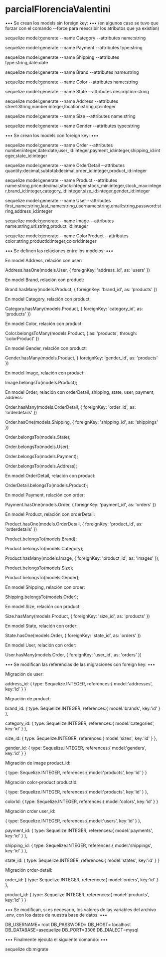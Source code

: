 # parcialFlorenciaValentini

••• Se crean los models sin foreign key: •••
(en algunos caso se tuvo que forzar con el comando --force para reescribir los atributos que ya existían)

sequelize model:generate --name Category --attributes name:string

sequelize model:generate --name Payment --attributes type:string

sequelize model:generate --name Shipping --attributes type:string,date:date

sequelize model:generate --name Brand --attributes name:string

sequelize model:generate --name Color --attributes name:string

sequelize model:generate --name State --attributes description:string

sequelize model:generate --name Address --attributes street:String,number:integer,location:string,cp:integer

sequelize model:generate --name Size --attributes name:string

sequelize model:generate --name Gender --attributes type:string

••• Se crean los models con foreign key: •••

sequelize model:generate --name Order --attributes number:integer,date:date,user_id:integer,payment_id:integer,shipping_id:integer,state_id:integer

sequelize model:generate --name OrderDetail --attributes quantity:decimal,subtotal:decimal,order_id:integer,product_id:integer

sequelize model:generate --name Product --attributes name:string,price:decimal,stock:integer,stock_min:integer,stock_max:integer,brand_id:integer,category_id:integer,size_id:integer,gender_id:integer

sequelize model:generate --name User --attributes first_name:string,last_name:string,username:string,email:string,password:string,address_id:integer

sequelize model:generate --name Image --attributes name:string,url:string,product_id:integer

sequelize model:generate --name ColorProduct --attributes color:string,productId:integer,colorId:integer

••• Se definen las relaciones entre los modelos: •••

En model Address, relación con user:

Address.hasOne(models.User, { 
foreignKey: 'address_id', 
as: 'users' 
})

En model Brand, relación con product:

Brand.hasMany(models.Product, { 
foreignKey: 'brand_id', 
as: 'products' 
})

En model Category, relación con product:

Category.hasMany(models.Product, { 
foreignKey: 'category_id', 
as: 'products' 
})

En model Color, relación con product:

Color.belongsToMany(models.Product, { 
as: 'products', 
through: 'colorProduct' 
})

En model Gender, relación con product:

Gender.hasMany(models.Product, { 
foreignKey: 'gender_id', 
as: 'products' 
})

En model Image, relación con product:

Image.belongsTo(models.Product);

En model Order, relación con orderDetail, shipping, state, user, payment, address:

Order.hasMany(models.OrderDetail, { 
foreignKey: 'order_id', 
as: 'orderdetails' 
})

Order.hasOne(models.Shipping, { 
foreignKey: 'shipping_id', 
as: 'shippings' 
})

Order.belongsTo(models.State); 

Order.belongsTo(models.User); 

Order.belongsTo(models.Payment); 

Order.belongsTo(models.Address);

En model OrderDetail, relación con product:

OrderDetail.belongsTo(models.Product);

En model Payment, relación con order:

Payment.hasOne(models.Order, { 
foreignKey: 'payment_id', 
as: 'orders' 
})

En model Product, relación con orderDetail:

Product.hasOne(models.OrderDetail, { 
foreignKey: 'product_id', 
as: 'orderdetails' 
})

Product.belongsTo(models.Brand); 

Product.belongsTo(models.Category);

Product.hasMany(models.Image, { 
foreignKey: 'product_id', 
as: 'images' 
});

Product.belongsTo(models.Size); 

Product.belongsTo(models.Gender);

En model Shipping, relación con order:

Shipping.belongsTo(models.Order);

En model Size, relación con product:

Size.hasMany(models.Product, { 
foreignKey: 'size_id', 
as: 'products' 
})

En model State, relación con order:

State.hasOne(models.Order, { 
foreignKey: 'state_id', 
as: 'orders' 
})

En model User, relación con order:

User.hasMany(models.Order, { 
foreignKey: 'user_id', 
as: 'orders' 
})

••• Se modifican las referencias de las migraciones con foreign key: •••

Migración de user: 

address_id: { type: Sequelize.INTEGER, 
references:{ 
model:'addresses', 
key:'id' 
} }

Migración de product: 

brand_id: { type: Sequelize.INTEGER, 
references:{ 
model:'brands', 
key:'id' 
} }, 

category_id: { type: Sequelize.INTEGER, 
references:{ 
model:'categories', 
key:'id' 
} }, 

size_id: { type: Sequelize.INTEGER, 
references:{ 
model:'sizes', 
key:'id' 
} }, 

gender_id: { type: Sequelize.INTEGER, 
references:{ 
model:'genders', 
key:'id' 
} }

Migración de image product_id: 

{ type: Sequelize.INTEGER, 
references:{ 
model:'products', 
key:'id' 
} }

Migración color-product productId: 

{ type: Sequelize.INTEGER, 
references:{ 
model:'products', 
key:'id' 
} }, 

colorId: { type: Sequelize.INTEGER, 
references:{ 
model:'colors', 
key:'id' 
} }

Migración crder user_id: 

{ type: Sequelize.INTEGER, 
references:{ 
model:'users', 
key:'id' 
} }, 

payment_id: { type: Sequelize.INTEGER, 
references:{ 
model:'payments', 
key:'id' 
} }, 

shipping_id: { type: Sequelize.INTEGER, 
references:{ 
model:'shippings', 
key:'id' 
} }, 

state_id: { type: Sequelize.INTEGER, 
references:{ 
model:'states', 
key:'id' 
} }

Migración order-detail:

order_id: { type: Sequelize.INTEGER, 
references:{ 
model:'orders', 
key:'id' 
} }, 

product_id: { type: Sequelize.INTEGER, 
references:{ 
model:'products', 
key:'id' 
} }

••• Se modifican, si es necesario, los valores de las variables del archivo .env, con los datos de nuestra base de datos: •••

DB_USERNAME= root
DB_PASSWORD=
DB_HOST= localhost
DB_DATABASE=asequelize
DB_PORT=3306
DB_DIALECT=mysql

••• Finalmente ejecuta el siguiente comando: •••

sequelize db:migrate
